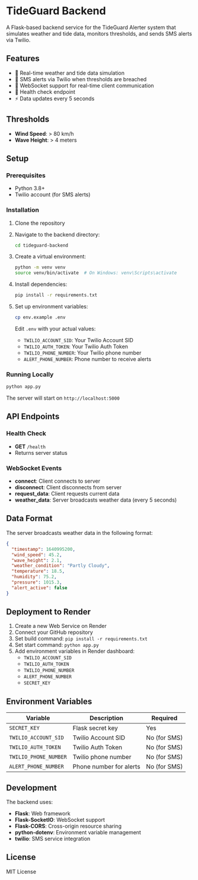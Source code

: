 # TideGuard Backend

A Flask-based backend service for the TideGuard Alerter system that simulates weather and tide data, monitors thresholds, and sends SMS alerts via Twilio.

## Features

- 🌊 Real-time weather and tide data simulation
- 📱 SMS alerts via Twilio when thresholds are breached
- 🔌 WebSocket support for real-time client communication
- 🏥 Health check endpoint
- ⚡ Data updates every 5 seconds

## Thresholds

- **Wind Speed**: > 80 km/h
- **Wave Height**: > 4 meters

## Setup

### Prerequisites

- Python 3.8+
- Twilio account (for SMS alerts)

### Installation

1. Clone the repository
2. Navigate to the backend directory:
   ```bash
   cd tideguard-backend
   ```

3. Create a virtual environment:
   ```bash
   python -m venv venv
   source venv/bin/activate  # On Windows: venv\Scripts\activate
   ```

4. Install dependencies:
   ```bash
   pip install -r requirements.txt
   ```

5. Set up environment variables:
   ```bash
   cp env.example .env
   ```
   
   Edit `.env` with your actual values:
   - `TWILIO_ACCOUNT_SID`: Your Twilio Account SID
   - `TWILIO_AUTH_TOKEN`: Your Twilio Auth Token
   - `TWILIO_PHONE_NUMBER`: Your Twilio phone number
   - `ALERT_PHONE_NUMBER`: Phone number to receive alerts

### Running Locally

```bash
python app.py
```

The server will start on `http://localhost:5000`

## API Endpoints

### Health Check
- **GET** `/health`
- Returns server status

### WebSocket Events

- **connect**: Client connects to server
- **disconnect**: Client disconnects from server
- **request_data**: Client requests current data
- **weather_data**: Server broadcasts weather data (every 5 seconds)

## Data Format

The server broadcasts weather data in the following format:

```json
{
  "timestamp": 1640995200,
  "wind_speed": 45.2,
  "wave_height": 2.1,
  "weather_condition": "Partly Cloudy",
  "temperature": 18.5,
  "humidity": 75.2,
  "pressure": 1015.3,
  "alert_active": false
}
```

## Deployment to Render

1. Create a new Web Service on Render
2. Connect your GitHub repository
3. Set build command: `pip install -r requirements.txt`
4. Set start command: `python app.py`
5. Add environment variables in Render dashboard:
   - `TWILIO_ACCOUNT_SID`
   - `TWILIO_AUTH_TOKEN`
   - `TWILIO_PHONE_NUMBER`
   - `ALERT_PHONE_NUMBER`
   - `SECRET_KEY`

## Environment Variables

| Variable | Description | Required |
|----------|-------------|----------|
| `SECRET_KEY` | Flask secret key | Yes |
| `TWILIO_ACCOUNT_SID` | Twilio Account SID | No (for SMS) |
| `TWILIO_AUTH_TOKEN` | Twilio Auth Token | No (for SMS) |
| `TWILIO_PHONE_NUMBER` | Twilio phone number | No (for SMS) |
| `ALERT_PHONE_NUMBER` | Phone number for alerts | No (for SMS) |

## Development

The backend uses:
- **Flask**: Web framework
- **Flask-SocketIO**: WebSocket support
- **Flask-CORS**: Cross-origin resource sharing
- **python-dotenv**: Environment variable management
- **twilio**: SMS service integration

## License

MIT License
